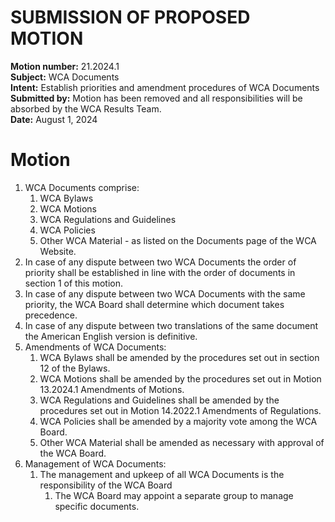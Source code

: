 # SUBMISSION OF PROPOSED MOTION

**Motion number:** 21.2024.1  
**Subject:** WCA Documents  
**Intent:** Establish priorities and amendment procedures of WCA Documents  
**Submitted by:** Motion has been removed and all responsibilities will be absorbed by the WCA Results Team.  
**Date:** August 1, 2024

# Motion

1. WCA Documents comprise:
   1. WCA Bylaws
   2. WCA Motions
   3. WCA Regulations and Guidelines
   4. WCA Policies
   5. Other WCA Material - as listed on the Documents page of the WCA Website.
2. In case of any dispute between two WCA Documents the order of priority shall be established in line with the order of documents in section 1 of this motion.
3. In case of any dispute between two WCA Documents with the same priority, the WCA Board shall determine which document takes precedence.
4. In case of any dispute between two translations of the same document the American English version is definitive.
5. Amendments of WCA Documents:
   1. WCA Bylaws shall be amended by the procedures set out in section 12 of the Bylaws.
   2. WCA Motions shall be amended by the procedures set out in Motion 13.2024.1 Amendments of Motions.
   3. WCA Regulations and Guidelines shall be amended by the procedures set out in Motion 14.2022.1 Amendments of Regulations.
   4. WCA Policies shall be amended by a majority vote among the WCA Board.
   5. Other WCA Material shall be amended as necessary with approval of the WCA Board.
6. Management of WCA Documents:  
   1. The management and upkeep of all WCA Documents is the responsibility of the WCA Board
      1. The WCA Board may appoint a separate group to manage specific documents.
